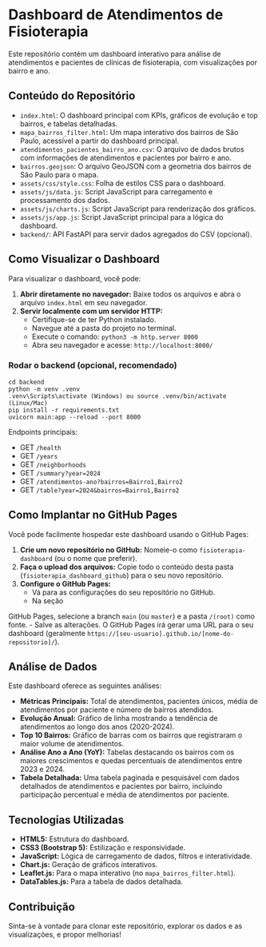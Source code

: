 # Dashboard de Atendimentos de Fisioterapia

Este repositório contém um dashboard interativo para análise de atendimentos e pacientes de clínicas de fisioterapia, com visualizações por bairro e ano.

## Conteúdo do Repositório

- `index.html`: O dashboard principal com KPIs, gráficos de evolução e top bairros, e tabelas detalhadas.
- `mapa_bairros_filter.html`: Um mapa interativo dos bairros de São Paulo, acessível a partir do dashboard principal.
- `atendimentos_pacientes_bairro_ano.csv`: O arquivo de dados brutos com informações de atendimentos e pacientes por bairro e ano.
- `bairros.geojson`: O arquivo GeoJSON com a geometria dos bairros de São Paulo para o mapa.
- `assets/css/style.css`: Folha de estilos CSS para o dashboard.
- `assets/js/data.js`: Script JavaScript para carregamento e processamento dos dados.
- `assets/js/charts.js`: Script JavaScript para renderização dos gráficos.
- `assets/js/app.js`: Script JavaScript principal para a lógica do dashboard.
- `backend/`: API FastAPI para servir dados agregados do CSV (opcional).

## Como Visualizar o Dashboard

Para visualizar o dashboard, você pode:

1.  **Abrir diretamente no navegador:** Baixe todos os arquivos e abra o arquivo `index.html` em seu navegador.
2.  **Servir localmente com um servidor HTTP:**
    - Certifique-se de ter Python instalado.
    - Navegue até a pasta do projeto no terminal.
    - Execute o comando: `python3 -m http.server 8000`
    - Abra seu navegador e acesse: `http://localhost:8000/`

### Rodar o backend (opcional, recomendado)
```
cd backend
python -m venv .venv
.venv\Scripts\activate (Windows) ou source .venv/bin/activate (Linux/Mac)
pip install -r requirements.txt
uvicorn main:app --reload --port 8000
```

Endpoints principais:
- GET `/health`
- GET `/years`
- GET `/neighborhoods`
- GET `/summary?year=2024`
- GET `/atendimentos-ano?bairros=Bairro1,Bairro2`
- GET `/table?year=2024&bairros=Bairro1,Bairro2`

## Como Implantar no GitHub Pages

Você pode facilmente hospedar este dashboard usando o GitHub Pages:

1.  **Crie um novo repositório no GitHub:** Nomeie-o como `fisioterapia-dashboard` (ou o nome que preferir).
2.  **Faça o upload dos arquivos:** Copie todo o conteúdo desta pasta (`fisioterapia_dashboard_github`) para o seu novo repositório.
3.  **Configure o GitHub Pages:**
    - Vá para as configurações do seu repositório no GitHub.
    - Na seção 

GitHub Pages, selecione a branch `main` (ou `master`) e a pasta `/(root)` como fonte.
    - Salve as alterações. O GitHub Pages irá gerar uma URL para o seu dashboard (geralmente `https://[seu-usuario].github.io/[nome-do-repositorio]/`).

## Análise de Dados

Este dashboard oferece as seguintes análises:

- **Métricas Principais:** Total de atendimentos, pacientes únicos, média de atendimentos por paciente e número de bairros atendidos.
- **Evolução Anual:** Gráfico de linha mostrando a tendência de atendimentos ao longo dos anos (2020-2024).
- **Top 10 Bairros:** Gráfico de barras com os bairros que registraram o maior volume de atendimentos.
- **Análise Ano a Ano (YoY):** Tabelas destacando os bairros com os maiores crescimentos e quedas percentuais de atendimentos entre 2023 e 2024.
- **Tabela Detalhada:** Uma tabela paginada e pesquisável com dados detalhados de atendimentos e pacientes por bairro, incluindo participação percentual e média de atendimentos por paciente.

## Tecnologias Utilizadas

- **HTML5:** Estrutura do dashboard.
- **CSS3 (Bootstrap 5):** Estilização e responsividade.
- **JavaScript:** Lógica de carregamento de dados, filtros e interatividade.
- **Chart.js:** Geração de gráficos interativos.
- **Leaflet.js:** Para o mapa interativo (no `mapa_bairros_filter.html`).
- **DataTables.js:** Para a tabela de dados detalhada.

## Contribuição

Sinta-se à vontade para clonar este repositório, explorar os dados e as visualizações, e propor melhorias!

